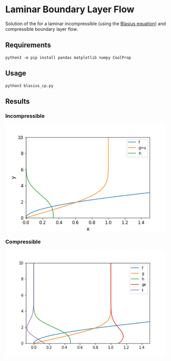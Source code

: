 # Laminar Boundary Layer Flow
Solution of the for a laminar incompressible (using the [Blasius equation](https://en.wikipedia.org/wiki/Blasius_boundary_layer)) and compressible boundary layer flow.

## Requirements
~~~~
python3 -m pip install pandas matplotlib numpy CoolProp
~~~~

## Usage
~~~~
python3 blasius_cp.py
~~~~

## Results

### Incompressible
<p align="center">
<img src="blasius_cp.png"  align="center" width="500" />
</p>

### Compressible
<p align="center">
<img src="blasius_vp.png"  align="center" width="500" />
</p>
